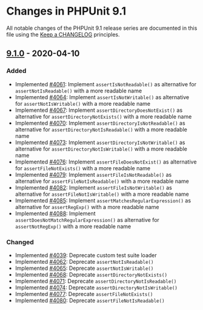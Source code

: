# Changes in PHPUnit 9.1

All notable changes of the PHPUnit 9.1 release series are documented in this file using the [Keep a CHANGELOG](https://keepachangelog.com/) principles.

## [9.1.0] - 2020-04-10

### Added

* Implemented [#4061](https://github.com/sebastianbergmann/phpunit/issues/4061): Implement `assertIsNotReadable()` as alternative for `assertNotIsReadable()` with a more readable name
* Implemented [#4064](https://github.com/sebastianbergmann/phpunit/issues/4064): Implement `assertIsNotWritable()` as alternative for `assertNotIsWritable()` with a more readable name
* Implemented [#4067](https://github.com/sebastianbergmann/phpunit/issues/4067): Implement `assertDirectoryDoesNotExist()` as alternative for `assertDirectoryNotExists()` with a more readable name
* Implemented [#4070](https://github.com/sebastianbergmann/phpunit/issues/4070): Implement `assertDirectoryIsNotReadable()` as alternative for `assertDirectoryNotIsReadable()` with a more readable name
* Implemented [#4073](https://github.com/sebastianbergmann/phpunit/issues/4073): Implement `assertDirectoryIsNotWritable()` as alternative for `assertDirectoryNotIsWritable()` with a more readable name
* Implemented [#4076](https://github.com/sebastianbergmann/phpunit/issues/4076): Implement `assertFileDoesNotExist()` as alternative for `assertFileNotExists()` with a more readable name
* Implemented [#4079](https://github.com/sebastianbergmann/phpunit/issues/4079): Implement `assertFileIsNotReadable()` as alternative for `assertFileNotIsReadable()` with a more readable name
* Implemented [#4082](https://github.com/sebastianbergmann/phpunit/issues/4082): Implement `assertFileIsNotWritable()` as alternative for `assertFileNotIsWritable()` with a more readable name
* Implemented [#4085](https://github.com/sebastianbergmann/phpunit/issues/4085): Implement `assertMatchesRegularExpression()` as alternative for `assertRegExp()` with a more readable name
* Implemented [#4088](https://github.com/sebastianbergmann/phpunit/issues/4088): Implement `assertDoesNotMatchRegularExpression()` as alternative for `assertNotRegExp()` with a more readable name

### Changed

* Implemented [#4039](https://github.com/sebastianbergmann/phpunit/issues/4039): Deprecate custom test suite loader
* Implemented [#4062](https://github.com/sebastianbergmann/phpunit/issues/4062): Deprecate `assertNotIsReadable()`
* Implemented [#4065](https://github.com/sebastianbergmann/phpunit/issues/4065): Deprecate `assertNotIsWritable()`
* Implemented [#4068](https://github.com/sebastianbergmann/phpunit/issues/4068): Deprecate `assertDirectoryNotExists()`
* Implemented [#4071](https://github.com/sebastianbergmann/phpunit/issues/4071): Deprecate `assertDirectoryNotIsReadable()`
* Implemented [#4074](https://github.com/sebastianbergmann/phpunit/issues/4074): Deprecate `assertDirectoryNotIsWritable()`
* Implemented [#4077](https://github.com/sebastianbergmann/phpunit/issues/4077): Deprecate `assertFileNotExists()`
* Implemented [#4080](https://github.com/sebastianbergmann/phpunit/issues/4080): Deprecate `assertFileNotIsReadable()`

[9.1.0]: https://github.com/sebastianbergmann/phpunit/compare/9.0...master
